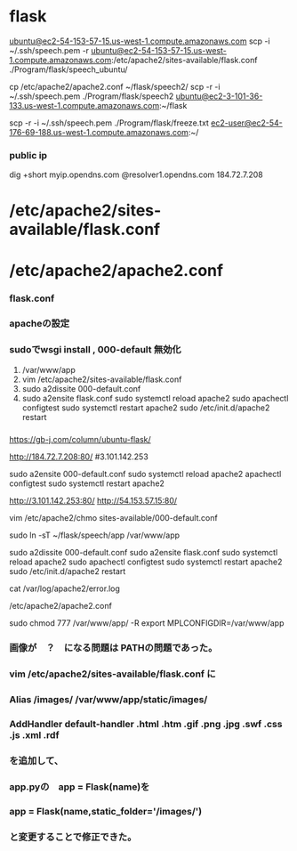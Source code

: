 # flask
ubuntu@ec2-54-153-57-15.us-west-1.compute.amazonaws.com
scp -i ~/.ssh/speech.pem -r ubuntu@ec2-54-153-57-15.us-west-1.compute.amazonaws.com:/etc/apache2/sites-available/flask.conf ./Program/flask/speech_ubuntu/

cp /etc/apache2/apache2.conf  ~/flask/speech2/
scp -r -i ~/.ssh/speech.pem ./Program/flask/speech2 ubuntu@ec2-3-101-36-133.us-west-1.compute.amazonaws.com:~/flask


scp -r -i ~/.ssh/speech.pem ./Program/flask/freeze.txt ec2-user@ec2-54-176-69-188.us-west-1.compute.amazonaws.com:~/


### public ip
dig +short myip.opendns.com @resolver1.opendns.com
184.72.7.208

# /etc/apache2/sites-available/flask.conf 
# /etc/apache2/apache2.conf 

### flask.conf ### 
### apacheの設定 
### sudoでwsgi install , 000-default 無効化
1. /var/www/app
2. vim /etc/apache2/sites-available/flask.conf 
3. sudo a2dissite 000-default.conf 
4. sudo a2ensite flask.conf 
    sudo systemctl reload apache2
    sudo apachectl configtest
    sudo systemctl restart apache2
    sudo /etc/init.d/apache2 restart

### 

https://gb-j.com/column/ubuntu-flask/

http://184.72.7.208:80/
#3.101.142.253

sudo a2ensite 000-default.conf 
sudo systemctl reload apache2
apachectl configtest
sudo systemctl restart apache2


http://3.101.142.253:80/
http://54.153.57.15:80/


vim /etc/apache2/chmo sites-available/000-default.conf 
<!-- ln -s /var/www/app /home/ubuntu/flask/speech/app -->
sudo ln -sT ~/flask/speech/app /var/www/app

sudo a2dissite 000-default.conf 
sudo a2ensite flask.conf 
sudo systemctl reload apache2
sudo apachectl configtest
sudo systemctl restart apache2
sudo /etc/init.d/apache2 restart


cat /var/log/apache2/error.log

/etc/apache2/apache2.conf

sudo chmod 777 /var/www/app/ -R
export MPLCONFIGDIR=/var/www/app


### 画像が　？　になる問題は PATHの問題であった。
### vim /etc/apache2/sites-available/flask.conf に
### Alias /images/ /var/www/app/static/images/　
### AddHandler default-handler .html .htm .gif .png .jpg .swf .css .js .xml .rdf
### を追加して、
### app.pyの　app = Flask(__name__)を
### app = Flask(__name__,static_folder='/images/')
### と変更することで修正できた。

